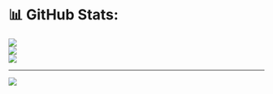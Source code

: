 # 📊 GitHub Stats:
![](https://github-readme-stats.vercel.app/api?username=vedantb23&theme=shadow_blue&hide_border=false&include_all_commits=false&count_private=false)<br/>
![](https://github-readme-streak-stats.herokuapp.com/?user=vedantb23&theme=shadow_blue&hide_border=false)<br/>
![](https://github-readme-stats.vercel.app/api/top-langs/?username=vedantb23&theme=shadow_blue&hide_border=false&include_all_commits=false&count_private=false&layout=compact)

---
[![](https://visitcount.itsvg.in/api?id=vedantb23&icon=5&color=6)](https://visitcount.itsvg.in)

<!-- Proudly created with GPRM ( https://gprm.itsvg.in ) -->

